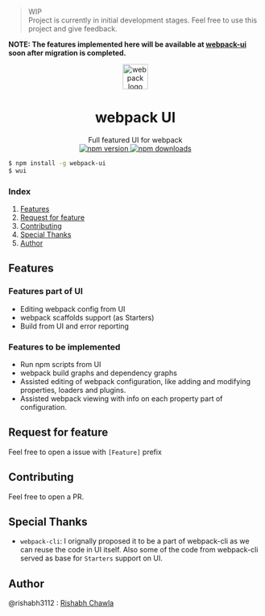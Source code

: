 > WIP <br>
Project is currently in initial development stages. Feel free to use this project and give feedback.

**NOTE: The features implemented here will be available at [webpack-ui](https://github.com/webpack-ui/webpack-ui) soon after migration is completed.**
<p align="center">
  <img alt="webpack logo" src="https://raw.githubusercontent.com/webpack/media/master/logo/icon-square-big.png" width="50px" />
</p>
<div align="center">
<h1>webpack UI</h1>
Full featured UI for webpack<br>
<a href="https://www.npmjs.com/package/webpack-ui">
    <img src="https://badge.fury.io/js/webpack-ui.svg" alt="npm version" />
  </a>
  <a href="https://www.npmjs.com/package/webpack-ui">
    <img src="https://img.shields.io/npm/dt/webpack-ui.svg" alt="npm downloads" />
  </a>
</div>

```bash
$ npm install -g webpack-ui
$ wui
```

### Index
1. [Features](#features)
2. [Request for feature](#request-for-feature)
3. [Contributing](#contributing)
4. [Special Thanks](#special-thanks)
5. [Author](#author)

## Features
### Features part of UI
- Editing webpack config from UI
- webpack scaffolds support (as Starters)
- Build from UI and error reporting

### Features to be implemented
- Run npm scripts from UI
- webpack build graphs and dependency graphs
- Assisted editing of webpack configuration, like adding and modifying properties, loaders and plugins.
- Assisted webpack viewing with info on each property part of configuration.

## Request for feature
Feel free to open a issue with `[Feature]` prefix

## Contributing
Feel free to open a PR.

## Special Thanks
- `webpack-cli`: I orignally proposed it to be a part of webpack-cli as we can reuse the code in UI itself. Also some of the code from webpack-cli served as base for `Starters` support on UI.

## Author
@rishabh3112 : [Rishabh Chawla](https://rishabh3112.github.io/)

